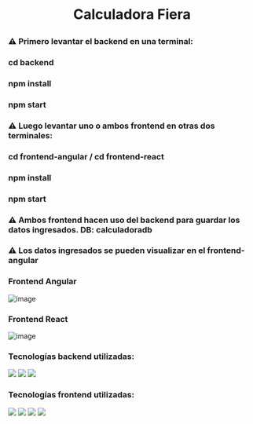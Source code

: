 <h1 align='center'>
    <p align='center'>
      Calculadora Fiera
    </p>
</h1>

### ⚠️ Primero levantar el backend en una terminal: 
### cd backend
### npm install
### npm start 

### ⚠️ Luego levantar uno o ambos frontend en otras dos terminales:
### cd frontend-angular / cd frontend-react
### npm install
### npm start 

### ⚠️ Ambos frontend hacen uso del backend para guardar los datos ingresados. DB: calculadoradb

### ⚠️ Los datos ingresados se pueden visualizar en el frontend-angular

### Frontend Angular
![image](https://user-images.githubusercontent.com/37596403/133869040-e2a0e6c3-cec0-45a6-8c05-7dee8102114a.png)

### Frontend React 
![image](https://user-images.githubusercontent.com/37596403/133869054-9e0b4724-058b-4d11-995d-4d87e50b17ca.png)

### Tecnologías backend utilizadas:
<a><img src="https://img.shields.io/badge/javascript%20-%2338B2AC.svg?&style=for-the-badge&logo=javascript&logoColor=white"/>
</a>
<a><img src="https://img.shields.io/badge/mysql-%23007ACC.svg?&style=for-the-badge&logo=mysql&logoColor=white"/>
</a> 
<a><img src="https://img.shields.io/badge/nodejs%20-%2338B2AC.svg?&style=for-the-badge&logo=node.js&logoColor=white"/>
</a>

### Tecnologías frontend utilizadas:
<a><img src="https://img.shields.io/badge/angular%20-%23DD0031.svg?&style=for-the-badge&logo=angular&logoColor=white"/>
</a> 
<a><img src="https://img.shields.io/badge/typescript%20-%23007ACC.svg?&style=for-the-badge&logo=typescript&logoColor=white"/>
</a> 
<a><img src="https://img.shields.io/badge/html5%20-%23F7DF1E.svg?&style=for-the-badge&logo=html5&logoColor=white"/>
</a> 
<a><img src="https://img.shields.io/badge/css3%20-%231572B6.svg?&style=for-the-badge&logo=css3&logoColor=white"/>
</a> 
